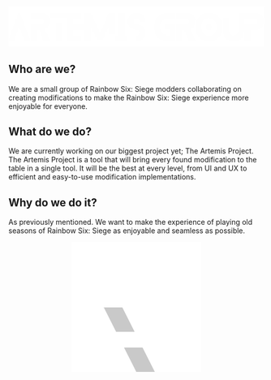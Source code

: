 ![Artemis Group](ArtemisGroup.png)
## Who are we?
We are a small group of Rainbow Six: Siege modders collaborating on creating modifications to make the Rainbow Six: Siege experience more enjoyable for everyone.

## What do we do?
We are currently working on our biggest project yet; The Artemis Project. The Artemis Project is a tool that will bring every found modification to the table in a single tool. It will be the best at every level, from UI and UX to efficient and easy-to-use modification implementations.

## Why do we do it?
As previously mentioned. We want to make the experience of playing old seasons of Rainbow Six: Siege as enjoyable and seamless as possible.  
  
<p align="center">
  <img src="logo.png"/>
</p>
